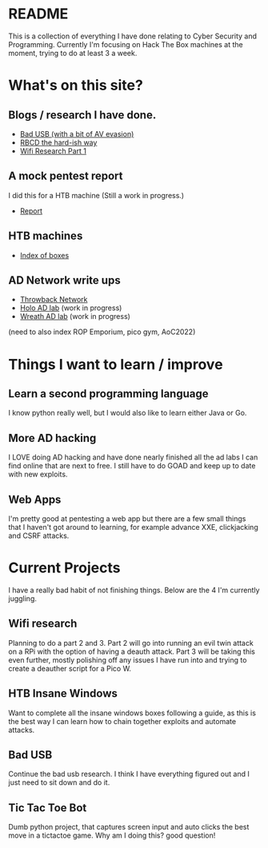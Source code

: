 # README
This is a collection of everything I have done relating to Cyber Security and Programming. Currently I'm focusing on Hack The Box machines at the moment, trying to do at least 3 a week.



# What's on this site?

## Blogs / research I have done.
* [Bad USB (with a bit of AV evasion)](06%20-%20Random%20Shit/A%20quest%20to%20make%20a%20good%20bad%20usb.md)
* [RBCD the hard-ish way](06%20-%20Random%20Shit/RBCD%20-%20Without%20PowerView.md)
* [Wifi Research Part 1](06%20-%20Random%20Shit/Learning%20Wifi%20Attacks.md)

## A mock pentest report 
I did this for a HTB machine (Still a work in progress.)
* [Report](02%20-%20Hack%20The%20Box/Cascade/Cascade%20Report.md)

## HTB machines
* [Index of boxes](02%20-%20Hack%20The%20Box/Readme.md)

## AD Network write ups
* [Throwback Network](03%20-%20Try%20Hack%20Me/Throwback/Notes.md)
* [Holo AD lab](03%20-%20Try%20Hack%20Me/AD%20LABS%20With%20Pentest%20Reports/Holo/Holo%20Notes%20Live.md) (work in progress)
* [Wreath AD lab](03%20-%20Try%20Hack%20Me/AD%20LABS%20With%20Pentest%20Reports/Wreath/Notes.md) (work in progress)

(need to also index ROP Emporium, pico gym, AoC2022)



# Things I want to learn / improve

## Learn a second programming language
I know python really well, but I would also like to learn either Java or Go.

## More AD hacking
I LOVE doing AD hacking and have done nearly finished all the ad labs I can find online that are next to free. I still have to do GOAD and keep up to date with new exploits.

## Web Apps
I'm pretty good at pentesting a web app but there are a few small things that I haven't got around to learning, for example advance XXE, clickjacking and CSRF attacks.



# Current Projects
I have a really bad habit of not finishing things. Below are the 4 I'm currently juggling.

## Wifi research
Planning to do a part 2 and 3. Part 2 will go into running an evil twin attack on a RPi with the option of having a deauth attack. Part 3 will be taking this even further, mostly polishing off any issues I have run into and trying to create a deauther script for a Pico W.

## HTB Insane Windows
Want to complete all the insane windows boxes following a guide, as this is the best way I can learn how to chain together exploits and automate attacks.

## Bad USB
Continue the bad usb research. I think I have everything figured out and I just need to sit down and do it.

## Tic Tac Toe Bot
Dumb python project, that captures screen input and auto clicks the best move in a tictactoe game. Why am I doing this? good question!
